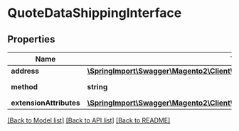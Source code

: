 # QuoteDataShippingInterface

## Properties
Name | Type | Description | Notes
------------ | ------------- | ------------- | -------------
**address** | [**\SpringImport\Swagger\Magento2\Client\Model\QuoteDataAddressInterface**](QuoteDataAddressInterface.md) |  | 
**method** | **string** | Shipping method | 
**extensionAttributes** | [**\SpringImport\Swagger\Magento2\Client\Model\QuoteDataShippingExtensionInterface**](QuoteDataShippingExtensionInterface.md) |  | [optional] 

[[Back to Model list]](../README.md#documentation-for-models) [[Back to API list]](../README.md#documentation-for-api-endpoints) [[Back to README]](../README.md)


